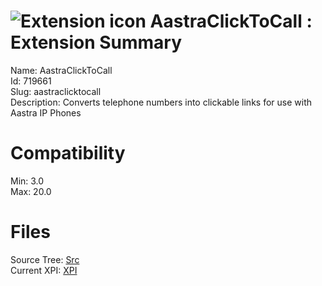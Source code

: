 # ![Extension icon](https://addons.thunderbird.net/user-media/addon_icons/719/719661-64.png?modified=1470216017) AastraClickToCall : Extension Summary

Name: AastraClickToCall  
Id: 719661  
Slug: aastraclicktocall  
Description: Converts telephone numbers into clickable links for use with Aastra IP Phones
  

# Compatibility
Min: 3.0  
Max: 20.0  

# Files

Source Tree: [Src](C:/Dev/Thunderbird/ThunderKdB/xall/xOther/719661-aastraclicktocall/src)  
Current XPI: [XPI](C:/Dev/Thunderbird/ThunderKdB/xall/xOther/719661-aastraclicktocall/xpi)  



